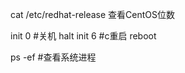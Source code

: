 cat /etc/redhat-release
  查看CentOS位数
  
init 0    #关机
  halt
init 6    #c重启
  reboot

ps -ef    #查看系统进程
